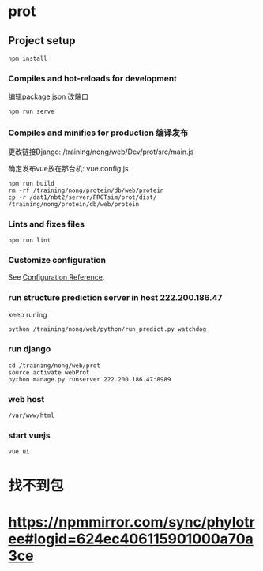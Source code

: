 # prot

## Project setup

```
npm install
```

### Compiles and hot-reloads for development

编辑package.json 改端口

```
npm run serve
```

### Compiles and minifies for production 编译发布

更改链接Django: /training/nong/web/Dev/prot/src/main.js

确定发布vue放在那台机: vue.config.js

```
npm run build
rm -rf /training/nong/protein/db/web/protein
cp -r /dat1/nbt2/server/PROTsim/prot/dist/ /training/nong/protein/db/web/protein
```

### Lints and fixes files

```
npm run lint
```

### Customize configuration

See [Configuration Reference](https://cli.vuejs.org/config/).

### run structure prediction server in host 222.200.186.47

keep runing

```
python /training/nong/web/python/run_predict.py watchdog
```

### run django

```
cd /training/nong/web/prot
source activate webProt
python manage.py runserver 222.200.186.47:8989
```

### web host

```
/var/www/html
```

### start vuejs

```
vue ui
```

# 找不到包

# https://npmmirror.com/sync/phylotree#logid=624ec406115901000a70a3ce
